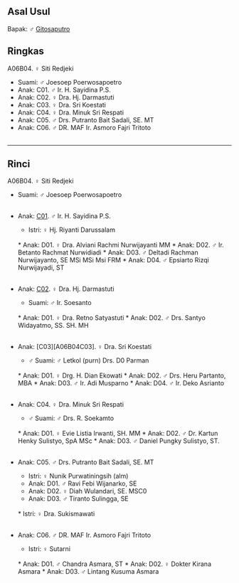 ## Asal Usul

Bapak: ♂ [Gitosaputro][up] 

## Ringkas

A06B04. ♀ Siti Redjeki
	<br/>

*	Suami: ♂ Joesoep Poerwosapoetro
	<br/>
*	Anak: C01. ♂ Ir. H. Sayidina P.S.
*	Anak: C02. ♀ Dra. Hj. Darmastuti
*	Anak: C03. ♀ Dra. Sri Koestati
*	Anak: C04. ♀ Dra. Minuk Sri Respati
*	Anak: C05. ♂ Drs. Putranto Bait Sadali, SE. MT
*	Anak: C06. ♂ DR. MAF Ir. Asmoro Fajri Tritoto
	<br/><br/>
-- -- --

## Rinci

A06B04. ♀ Siti Redjeki
	<br/>

*	Suami: ♂ Joesoep Poerwosapoetro
	<br/><br/>

*	Anak: [C01][A06B04C01]. ♂ Ir. H. Sayidina P.S.
	*	Istri: ♀ Hj. Riyanti Darussalam
	<br/>
	*	Anak: D01. ♀ Dra. Alviani Rachmi Nurwijayanti MM 
	*	Anak: D02. ♂ Ir. Betanto Rachmat Nurwidiadi
	*	Anak: D03. ♂ Deltadi Rachman Nurwijayanto, SE MSi MSi Msi FRM
	*	Anak: D04. ♂ Epsiarto Rizqi Nurwijayadi, ST
	<br/><br/>

*	Anak: [C02][A06B04C02]. ♀ Dra. Hj. Darmastuti
	*	Suami: ♂ Ir. Soesanto
	<br/>
	*	Anak: D01. ♀ Dra. Retno Satyastuti
	*	Anak: D02. ♂ Drs. Santyo Widayatmo, SS. SH. MH
	<br/><br/>

*	Anak: [C03][A06B04C03]. ♀ Dra. Sri Koestati
	*	♂ Suami: ♂ Letkol (purn) Drs. D0 Parman
	<br/>
	*	Anak: D01. ♀ Drg. H. Dian Ekowati
	*	Anak: D02. ♂ Drs. Heru Partanto, MBA
	*	Anak: D03. ♂ Ir. Adi Musparno
	*	Anak: D04. ♂ Ir. Deko Asrianto
	<br/><br/>

*	Anak: C04. ♀ Dra. Minuk Sri Respati
	*	♂ Suami: ♂ Drs. R. Soekamto
	<br/>
	*	Anak: D01. ♀ Evie Listia Irwanti, SH. MM
	*	Anak: D02. ♂ Dr. Kartun Henky Sulistyo, SpA MSc
	*	Anak: D03. ♂ Daniel Pungky Sulistyo, ST.
	<br/><br/>

*	Anak: C05. ♂ Drs. Putranto Bait Sadali, SE. MT
	<br/>
	*	Istri: ♀ Nunik Purwatiningsih (alm)
	*	Anak: D01. ♂ Ravi Febi Wijanarko, SE
	*	Anak: D02. ♀ Diah Wulandari, SE. MSC0
	*	Anak: D03. ♂ Tiranto Sulingga, SE
	<br/>
	*	Istri: ♀ Dra. Sukismawati
	<br/><br/>

*	Anak: C06. ♂ DR. MAF Ir. Asmoro Fajri Tritoto
	*	Istri: ♀ Sutarni
	<br/>
	*	Anak: D01. ♂ Chandra Asmara, ST
	*	Anak: D02. ♀ Dokter Kirana Asmara
	*	Anak: D03. ♂ Lintang Kusuma Asmara
	<br/><br/>

[up]: https://github.com/epsi-rns/gitodipuro/blob/master/tree/A06.md

[A06B04C01]: https://github.com/epsi-rns/gitodipuro/blob/master/tree/A06/B04/C01.md
[A06B04C02]: https://github.com/epsi-rns/gitodipuro/blob/master/tree/A06/B04/C02.md
[A06B02C03]: https://github.com/epsi-rns/gitodipuro/blob/master/tree/A06/B02/C03.md
